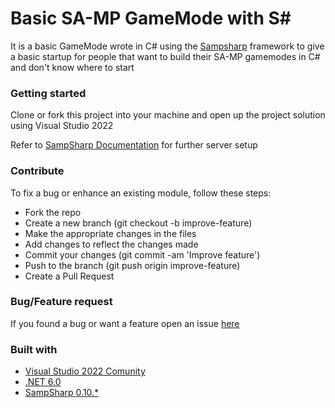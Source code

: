 # Basic SA-MP GameMode with S#
It is a basic GameMode wrote in C# using the [Sampsharp](https://github.com/ikkentim/SampSharp) framework to give a basic startup for people that want to build their SA-MP gamemodes in C# and don't know where to start

### Getting started
Clone or fork this project into your machine and open up the project solution using Visual Studio 2022

Refer to [SampSharp Documentation](https://sampsharp.net/getting-started) for further server setup

### Contribute
To fix a bug or enhance an existing module, follow these steps:

* Fork the repo
* Create a new branch (git checkout -b improve-feature)
* Make the appropriate changes in the files
* Add changes to reflect the changes made
* Commit your changes (git commit -am 'Improve feature')
* Push to the branch (git push origin improve-feature)
* Create a Pull Request

### Bug/Feature request
If you found a bug or want a feature open an issue [here](https://github.com/CiprianN23/SAMP-BasicGamemode/issues)

### Built with
* [Visual Studio 2022 Comunity](https://visualstudio.microsoft.com/downloads/)
* [.NET 6.0](https://github.com/dotnet/core)
* [SampSharp 0.10.*](https://github.com/ikkentim/SampSharp)
